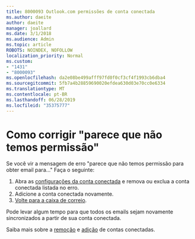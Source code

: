 ```yaml
---
title: 8000093 Outlook.com permissões de conta conectada
ms.author: daeite
author: daeite
manager: joallard
ms.date: 3/1/2018
ms.audience: Admin
ms.topic: article
ROBOTS: NOINDEX, NOFOLLOW
localization_priority: Normal
ms.custom:
- "1431"
- "8000093"
ms.openlocfilehash: da2e08be499afff97fd0f0cf3cf4f1993cb6dba4
ms.sourcegitcommit: 5fb7a4b28859690020efdea630d03e70cc0e6334
ms.translationtype: MT
ms.contentlocale: pt-BR
ms.lasthandoff: 06/28/2019
ms.locfileid: "35375777"
---
```

# <a name="how-to-fix-it-looks-like-we-dont-have-permission"></a>Como corrigir "parece que não temos permissão"

Se você vir a mensagem de erro "parece que não temos permissão para obter email para..." Faça o seguinte:

1. Abra as [configurações da conta conectada](https://outlook.live.com/mail/options/mail/accounts) e remova ou exclua a conta conectada listada no erro.
2. Adicione a conta conectada novamente.
3. [Volte para a caixa de correio](https://outlook.live.com/mail/inbox).

Pode levar algum tempo para que todos os emails sejam novamente sincronizados a partir de sua conta conectada.

Saiba mais sobre a [remoção](https://support.office.com/article/0b9a6b95-ff1b-46c1-bf60-d6b3b82c5ac8) e [adição](https://support.office.com/article/c5224df4-5885-4e79-91ba-523aa743f0ba) de contas conectadas.